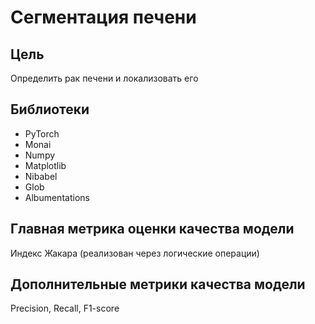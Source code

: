 # Сегментация печени
## Цель  
Определить рак печени и локализовать его  
## Библиотеки  
- PyTorch
- Monai
- Numpy
- Matplotlib
- Nibabel
- Glob
- Albumentations
## Главная метрика оценки качества модели  
Индекс Жакара (реализован через логические операции)  
## Дополнительные метрики качества модели  
Precision, Recall, F1-score

